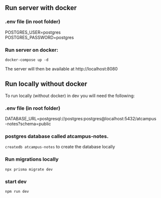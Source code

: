

## Run server with docker
### .env file (in root folder)

POSTGRES_USER=postgres<br/>POSTGRES_PASSWORD=postgres

### Run server on docker:
`docker-compose up -d`

The server will then be available at http://localhost:8080


## Run locally without docker
To run locally (without docker) in dev you will need the following:


### .env file (in root folder)

DATABASE_URL=postgresql://postgres:postgres@localhost:5432/atcampus-notes?schema=public

### postgres database called atcampus-notes.
`createdb atcampus-notes` to create the database locally

### Run migrations locally
`npx prisma migrate dev`

### start dev
`npm run dev`
